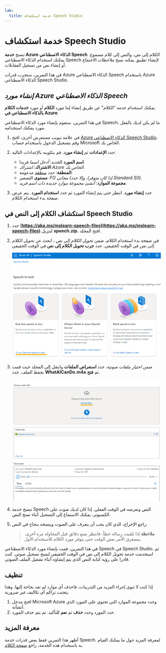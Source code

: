 ```yaml
---
lab:
  title: خدمة استكشاف Speech Studio
---
```


# خدمة استكشاف Speech Studio

تنسخ **خدمة Azure الذكاء الاصطناعي Speech** الكلام إلى نص، والنص إلى كلام مسموع. يمكنك استخدام الذكاء الاصطناعي Speech لإنشاء تطبيق يمكنه نسخ ملاحظات الاجتماع أو إنشاء نص من تسجيل المقابلات.

في هذا التمرين، ستجرب قدرات Azure الذكاء الاصطناعي Speech باستخدام Azure الذكاء الاصطناعي Speech Studio. 

## *إنشاء مورد Azure الذكاء الاصطناعي Speech*

يمكنك استخدام خدمة "الكلام" عن طريق إنشاء إما مورد **الكلام** أو مورد **خدمات الكلام بالذكاء الاصطناعي في Azure**.

في هذا التمرين، ستقوم بإنشاء مورد الذكاء الاصطناعي Speech، ما لم يكن لديك بالفعل مورد يمكنك استخدامه.

1. في علامة تبويب مستعرض أخرى، افتح [Azure الذكاء الاصطناعي Speech Studio](https://speech.microsoft.com/)، وقم بتسجيل الدخول باستخدام حساب Microsoft الخاص بك.

1. حدد **الإعدادات** ثم **إنشاء مورد.** قم بتكوينه بالإعدادات التالية:
    - **اسم المورد** الجديد: *أدخل اسما* فريدا.
    - **الاشتراك**: *اشتراك Azure الخاص بك*.
    - **المنطقة**: *حدد [منطقة](https://learn.microsoft.com/azure/ai-services/speech-service/regions)* مدعومة.
    - **مستوى** التسعير: *FO مجاني (إذا كان متوفرا، وإلا حدد Standard S0).*
    - **مجموعة الموارد**: *أنشئ مجموعة موارد جديدة ذات اسم فريد*.
1. حدد **إنشاء مورد**. انتظر حتى يتم إنشاء المورد ثم حدد **استخدام المورد**. يتم عرض صفحة بدء استخدام الكلام.

## استكشاف الكلام إلى النص في Speech Studio

1. حدد [**https://aka.ms/mslearn-speech-files](https://aka.ms/mslearn-speech-files)** لتنزيل **speech.zip.** افتح المجلد. 

1. في صفحة بدء استخدام الكلام، ضمن *تحويل الكلام إلى نص* ، ابحث عن *تحويل الكلام إلى نص* في الوقت الحقيقي. حدد **جرب تحويل الكلام إلى نص** في الوقت الحقيقي.

    ![بدء استخدام الكلام](media/recognize-synthesize-speech/try-out-speech-to-text.png)

1. ضمن *اختيار ملفات* صوتية، حدد **استعراض الملفات** وانتقل إلى المجلد حيث قمت بحفظ الملف. حدد **WhatAICanDo.m4a** ثم **فتح**.

    ![تصفح ملفات](media/recognize-synthesize-speech/browse-files-speech.png)

1. تنسخ خدمة Speech النص وتعرضه في الوقت الفعلي. إذا كان لديك صوت على الكمبيوتر، يمكنك الاستماع إلى التسجيل أثناء نسخ النص.
1. راجع الإخراج، الذي كان يجب أن يتعرف على الصوت وينسخه بنجاح في النص.

    > **ملاحظة** إذا تلقيت رسالة خطأ، فانتظر بضع دقائق قبل المحاولة مرة أخرى. يستغرق الأمر بعض الوقت حتى يتوفر مورد الكلام للاستخدام الأول.

في هذا التمرين، قمت بإنشاء مورد الذكاء الاصطناعي Speech في Speech Studio. ثم استخدمت خدمة تحويل الكلام إلى نص في الوقت الحقيقي لنسخ تسجيل صوتي. كنت قادرا على رؤية كتابة النص الذي يتم إنشاؤه أثناء تشغيل الملف الصوتي.

## تنظيف

إذا كنت لا تنوي إجراء المزيد من التدريبات، فاحذف أي موارد لم تعد بحاجة إليها. وهذا يتجنب تراكم أي تكاليف غير ضرورية.

1. افتح مدخل []( https://portal.azure.com) Microsoft Azure وحدد مجموعة الموارد التي تحتوي على المورد الذي أنشأته.
1. حدد المورد وحدد **حذف** ثم **نعم** للتأكيد. ثم يتم حذف المورد.

## معرفة المزيد

أظهر هذا التمرين فقط بعض قدرات خدمة Speech. لمعرفة المزيد حول ما يمكنك القيام به باستخدام هذه الخدمة، راجع [صفحة الكلام](https://azure.microsoft.com/services/cognitive-services/speech-services).
